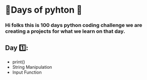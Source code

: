 # 💯Days of pyhton 🐍
### Hi folks this is 100 days python coding challenge we are creating a projects for what we learn on that day.
## Day 1️⃣:
* print()
* String Manipulation
* Input Function
